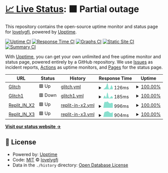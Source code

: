 # [📈 Live Status](https://lovelygfj.github.io/uptime): <!--live status--> **🟧 Partial outage**

This repository contains the open-source uptime monitor and status page for [lovelygfj](https://lovelygfj.github.io/uptime), powered by [Upptime](https://github.com/upptime/upptime).

[![Uptime CI](https://github.com/lovelygfj/uptime/workflows/Uptime%20CI/badge.svg)](https://github.com/lovelygfj/uptime/actions?query=workflow%3A%22Uptime+CI%22)
[![Response Time CI](https://github.com/lovelygfj/uptime/workflows/Response%20Time%20CI/badge.svg)](https://github.com/lovelygfj/uptime/actions?query=workflow%3A%22Response+Time+CI%22)
[![Graphs CI](https://github.com/lovelygfj/uptime/workflows/Graphs%20CI/badge.svg)](https://github.com/lovelygfj/uptime/actions?query=workflow%3A%22Graphs+CI%22)
[![Static Site CI](https://github.com/lovelygfj/uptime/workflows/Static%20Site%20CI/badge.svg)](https://github.com/lovelygfj/uptime/actions?query=workflow%3A%22Static+Site+CI%22)
[![Summary CI](https://github.com/lovelygfj/uptime/workflows/Summary%20CI/badge.svg)](https://github.com/lovelygfj/uptime/actions?query=workflow%3A%22Summary+CI%22)

With [Upptime](https://upptime.js.org), you can get your own unlimited and free uptime monitor and status page, powered entirely by a GitHub repository. We use [Issues](https://github.com/lovelygfj/uptime/issues) as incident reports, [Actions](https://github.com/lovelygfj/uptime/actions) as uptime monitors, and [Pages](https://lovelygfj.github.io/uptime) for the status page.

<!--start: status pages-->
<!-- This summary is generated by Upptime (https://github.com/upptime/upptime) -->
<!-- Do not edit this manually, your changes will be overwritten -->
<!-- prettier-ignore -->
| URL | Status | History | Response Time | Uptime |
| --- | ------ | ------- | ------------- | ------ |
| <img alt="" src="https://icons.duckduckgo.com/ip3/utopian-titanium-rain.glitch.me.ico" height="13"> [Glitch](https://utopian-titanium-rain.glitch.me/) | 🟩 Up | [glitch.yml](https://github.com/lovelygfj/uptime/commits/HEAD/history/glitch.yml) | <details><summary><img alt="Response time graph" src="./graphs/glitch/response-time-week.png" height="20"> 126ms</summary><br><a href="https://lovelygfj.github.io/uptime/history/glitch"><img alt="Response time 381" src="https://img.shields.io/endpoint?url=https%3A%2F%2Fraw.githubusercontent.com%2Flovelygfj%2Fuptime%2FHEAD%2Fapi%2Fglitch%2Fresponse-time.json"></a><br><a href="https://lovelygfj.github.io/uptime/history/glitch"><img alt="24-hour response time 68" src="https://img.shields.io/endpoint?url=https%3A%2F%2Fraw.githubusercontent.com%2Flovelygfj%2Fuptime%2FHEAD%2Fapi%2Fglitch%2Fresponse-time-day.json"></a><br><a href="https://lovelygfj.github.io/uptime/history/glitch"><img alt="7-day response time 126" src="https://img.shields.io/endpoint?url=https%3A%2F%2Fraw.githubusercontent.com%2Flovelygfj%2Fuptime%2FHEAD%2Fapi%2Fglitch%2Fresponse-time-week.json"></a><br><a href="https://lovelygfj.github.io/uptime/history/glitch"><img alt="30-day response time 170" src="https://img.shields.io/endpoint?url=https%3A%2F%2Fraw.githubusercontent.com%2Flovelygfj%2Fuptime%2FHEAD%2Fapi%2Fglitch%2Fresponse-time-month.json"></a><br><a href="https://lovelygfj.github.io/uptime/history/glitch"><img alt="1-year response time 381" src="https://img.shields.io/endpoint?url=https%3A%2F%2Fraw.githubusercontent.com%2Flovelygfj%2Fuptime%2FHEAD%2Fapi%2Fglitch%2Fresponse-time-year.json"></a></details> | <details><summary><a href="https://lovelygfj.github.io/uptime/history/glitch">100.00%</a></summary><a href="https://lovelygfj.github.io/uptime/history/glitch"><img alt="All-time uptime 93.37%" src="https://img.shields.io/endpoint?url=https%3A%2F%2Fraw.githubusercontent.com%2Flovelygfj%2Fuptime%2FHEAD%2Fapi%2Fglitch%2Fuptime.json"></a><br><a href="https://lovelygfj.github.io/uptime/history/glitch"><img alt="24-hour uptime 100.00%" src="https://img.shields.io/endpoint?url=https%3A%2F%2Fraw.githubusercontent.com%2Flovelygfj%2Fuptime%2FHEAD%2Fapi%2Fglitch%2Fuptime-day.json"></a><br><a href="https://lovelygfj.github.io/uptime/history/glitch"><img alt="7-day uptime 100.00%" src="https://img.shields.io/endpoint?url=https%3A%2F%2Fraw.githubusercontent.com%2Flovelygfj%2Fuptime%2FHEAD%2Fapi%2Fglitch%2Fuptime-week.json"></a><br><a href="https://lovelygfj.github.io/uptime/history/glitch"><img alt="30-day uptime 100.00%" src="https://img.shields.io/endpoint?url=https%3A%2F%2Fraw.githubusercontent.com%2Flovelygfj%2Fuptime%2FHEAD%2Fapi%2Fglitch%2Fuptime-month.json"></a><br><a href="https://lovelygfj.github.io/uptime/history/glitch"><img alt="1-year uptime 93.37%" src="https://img.shields.io/endpoint?url=https%3A%2F%2Fraw.githubusercontent.com%2Flovelygfj%2Fuptime%2FHEAD%2Fapi%2Fglitch%2Fuptime-year.json"></a></details>
| <img alt="" src="https://icons.duckduckgo.com/ip3/brook-amethyst-arrow.glitch.me.ico" height="13"> [Glitch1](https://brook-amethyst-arrow.glitch.me/) | 🟥 Down | [glitch1.yml](https://github.com/lovelygfj/uptime/commits/HEAD/history/glitch1.yml) | <details><summary><img alt="Response time graph" src="./graphs/glitch1/response-time-week.png" height="20"> 185ms</summary><br><a href="https://lovelygfj.github.io/uptime/history/glitch1"><img alt="Response time 295" src="https://img.shields.io/endpoint?url=https%3A%2F%2Fraw.githubusercontent.com%2Flovelygfj%2Fuptime%2FHEAD%2Fapi%2Fglitch1%2Fresponse-time.json"></a><br><a href="https://lovelygfj.github.io/uptime/history/glitch1"><img alt="24-hour response time 296" src="https://img.shields.io/endpoint?url=https%3A%2F%2Fraw.githubusercontent.com%2Flovelygfj%2Fuptime%2FHEAD%2Fapi%2Fglitch1%2Fresponse-time-day.json"></a><br><a href="https://lovelygfj.github.io/uptime/history/glitch1"><img alt="7-day response time 185" src="https://img.shields.io/endpoint?url=https%3A%2F%2Fraw.githubusercontent.com%2Flovelygfj%2Fuptime%2FHEAD%2Fapi%2Fglitch1%2Fresponse-time-week.json"></a><br><a href="https://lovelygfj.github.io/uptime/history/glitch1"><img alt="30-day response time 204" src="https://img.shields.io/endpoint?url=https%3A%2F%2Fraw.githubusercontent.com%2Flovelygfj%2Fuptime%2FHEAD%2Fapi%2Fglitch1%2Fresponse-time-month.json"></a><br><a href="https://lovelygfj.github.io/uptime/history/glitch1"><img alt="1-year response time 295" src="https://img.shields.io/endpoint?url=https%3A%2F%2Fraw.githubusercontent.com%2Flovelygfj%2Fuptime%2FHEAD%2Fapi%2Fglitch1%2Fresponse-time-year.json"></a></details> | <details><summary><a href="https://lovelygfj.github.io/uptime/history/glitch1">100.00%</a></summary><a href="https://lovelygfj.github.io/uptime/history/glitch1"><img alt="All-time uptime 93.55%" src="https://img.shields.io/endpoint?url=https%3A%2F%2Fraw.githubusercontent.com%2Flovelygfj%2Fuptime%2FHEAD%2Fapi%2Fglitch1%2Fuptime.json"></a><br><a href="https://lovelygfj.github.io/uptime/history/glitch1"><img alt="24-hour uptime 99.99%" src="https://img.shields.io/endpoint?url=https%3A%2F%2Fraw.githubusercontent.com%2Flovelygfj%2Fuptime%2FHEAD%2Fapi%2Fglitch1%2Fuptime-day.json"></a><br><a href="https://lovelygfj.github.io/uptime/history/glitch1"><img alt="7-day uptime 100.00%" src="https://img.shields.io/endpoint?url=https%3A%2F%2Fraw.githubusercontent.com%2Flovelygfj%2Fuptime%2FHEAD%2Fapi%2Fglitch1%2Fuptime-week.json"></a><br><a href="https://lovelygfj.github.io/uptime/history/glitch1"><img alt="30-day uptime 100.00%" src="https://img.shields.io/endpoint?url=https%3A%2F%2Fraw.githubusercontent.com%2Flovelygfj%2Fuptime%2FHEAD%2Fapi%2Fglitch1%2Fuptime-month.json"></a><br><a href="https://lovelygfj.github.io/uptime/history/glitch1"><img alt="1-year uptime 93.55%" src="https://img.shields.io/endpoint?url=https%3A%2F%2Fraw.githubusercontent.com%2Flovelygfj%2Fuptime%2FHEAD%2Fapi%2Fglitch1%2Fuptime-year.json"></a></details>
| <img alt="" src="https://icons.duckduckgo.com/ip3/x2.lovelygfj2.repl.co.ico" height="13"> [Replit_IN_X2](https://x2.lovelygfj2.repl.co/) | 🟩 Up | [replit-in-x2.yml](https://github.com/lovelygfj/uptime/commits/HEAD/history/replit-in-x2.yml) | <details><summary><img alt="Response time graph" src="./graphs/replit-in-x2/response-time-week.png" height="20"> 996ms</summary><br><a href="https://lovelygfj.github.io/uptime/history/replit-in-x2"><img alt="Response time 7199" src="https://img.shields.io/endpoint?url=https%3A%2F%2Fraw.githubusercontent.com%2Flovelygfj%2Fuptime%2FHEAD%2Fapi%2Freplit-in-x2%2Fresponse-time.json"></a><br><a href="https://lovelygfj.github.io/uptime/history/replit-in-x2"><img alt="24-hour response time 872" src="https://img.shields.io/endpoint?url=https%3A%2F%2Fraw.githubusercontent.com%2Flovelygfj%2Fuptime%2FHEAD%2Fapi%2Freplit-in-x2%2Fresponse-time-day.json"></a><br><a href="https://lovelygfj.github.io/uptime/history/replit-in-x2"><img alt="7-day response time 996" src="https://img.shields.io/endpoint?url=https%3A%2F%2Fraw.githubusercontent.com%2Flovelygfj%2Fuptime%2FHEAD%2Fapi%2Freplit-in-x2%2Fresponse-time-week.json"></a><br><a href="https://lovelygfj.github.io/uptime/history/replit-in-x2"><img alt="30-day response time 7199" src="https://img.shields.io/endpoint?url=https%3A%2F%2Fraw.githubusercontent.com%2Flovelygfj%2Fuptime%2FHEAD%2Fapi%2Freplit-in-x2%2Fresponse-time-month.json"></a><br><a href="https://lovelygfj.github.io/uptime/history/replit-in-x2"><img alt="1-year response time 7199" src="https://img.shields.io/endpoint?url=https%3A%2F%2Fraw.githubusercontent.com%2Flovelygfj%2Fuptime%2FHEAD%2Fapi%2Freplit-in-x2%2Fresponse-time-year.json"></a></details> | <details><summary><a href="https://lovelygfj.github.io/uptime/history/replit-in-x2">100.00%</a></summary><a href="https://lovelygfj.github.io/uptime/history/replit-in-x2"><img alt="All-time uptime 90.05%" src="https://img.shields.io/endpoint?url=https%3A%2F%2Fraw.githubusercontent.com%2Flovelygfj%2Fuptime%2FHEAD%2Fapi%2Freplit-in-x2%2Fuptime.json"></a><br><a href="https://lovelygfj.github.io/uptime/history/replit-in-x2"><img alt="24-hour uptime 100.00%" src="https://img.shields.io/endpoint?url=https%3A%2F%2Fraw.githubusercontent.com%2Flovelygfj%2Fuptime%2FHEAD%2Fapi%2Freplit-in-x2%2Fuptime-day.json"></a><br><a href="https://lovelygfj.github.io/uptime/history/replit-in-x2"><img alt="7-day uptime 100.00%" src="https://img.shields.io/endpoint?url=https%3A%2F%2Fraw.githubusercontent.com%2Flovelygfj%2Fuptime%2FHEAD%2Fapi%2Freplit-in-x2%2Fuptime-week.json"></a><br><a href="https://lovelygfj.github.io/uptime/history/replit-in-x2"><img alt="30-day uptime 90.05%" src="https://img.shields.io/endpoint?url=https%3A%2F%2Fraw.githubusercontent.com%2Flovelygfj%2Fuptime%2FHEAD%2Fapi%2Freplit-in-x2%2Fuptime-month.json"></a><br><a href="https://lovelygfj.github.io/uptime/history/replit-in-x2"><img alt="1-year uptime 90.05%" src="https://img.shields.io/endpoint?url=https%3A%2F%2Fraw.githubusercontent.com%2Flovelygfj%2Fuptime%2FHEAD%2Fapi%2Freplit-in-x2%2Fuptime-year.json"></a></details>
| <img alt="" src="https://icons.duckduckgo.com/ip3/x3.lovelygfj2.repl.co.ico" height="13"> [Replit_IN_X3](https://x3.lovelygfj2.repl.co/) | 🟩 Up | [replit-in-x3.yml](https://github.com/lovelygfj/uptime/commits/HEAD/history/replit-in-x3.yml) | <details><summary><img alt="Response time graph" src="./graphs/replit-in-x3/response-time-week.png" height="20"> 904ms</summary><br><a href="https://lovelygfj.github.io/uptime/history/replit-in-x3"><img alt="Response time 4657" src="https://img.shields.io/endpoint?url=https%3A%2F%2Fraw.githubusercontent.com%2Flovelygfj%2Fuptime%2FHEAD%2Fapi%2Freplit-in-x3%2Fresponse-time.json"></a><br><a href="https://lovelygfj.github.io/uptime/history/replit-in-x3"><img alt="24-hour response time 901" src="https://img.shields.io/endpoint?url=https%3A%2F%2Fraw.githubusercontent.com%2Flovelygfj%2Fuptime%2FHEAD%2Fapi%2Freplit-in-x3%2Fresponse-time-day.json"></a><br><a href="https://lovelygfj.github.io/uptime/history/replit-in-x3"><img alt="7-day response time 904" src="https://img.shields.io/endpoint?url=https%3A%2F%2Fraw.githubusercontent.com%2Flovelygfj%2Fuptime%2FHEAD%2Fapi%2Freplit-in-x3%2Fresponse-time-week.json"></a><br><a href="https://lovelygfj.github.io/uptime/history/replit-in-x3"><img alt="30-day response time 7182" src="https://img.shields.io/endpoint?url=https%3A%2F%2Fraw.githubusercontent.com%2Flovelygfj%2Fuptime%2FHEAD%2Fapi%2Freplit-in-x3%2Fresponse-time-month.json"></a><br><a href="https://lovelygfj.github.io/uptime/history/replit-in-x3"><img alt="1-year response time 4657" src="https://img.shields.io/endpoint?url=https%3A%2F%2Fraw.githubusercontent.com%2Flovelygfj%2Fuptime%2FHEAD%2Fapi%2Freplit-in-x3%2Fresponse-time-year.json"></a></details> | <details><summary><a href="https://lovelygfj.github.io/uptime/history/replit-in-x3">100.00%</a></summary><a href="https://lovelygfj.github.io/uptime/history/replit-in-x3"><img alt="All-time uptime 93.72%" src="https://img.shields.io/endpoint?url=https%3A%2F%2Fraw.githubusercontent.com%2Flovelygfj%2Fuptime%2FHEAD%2Fapi%2Freplit-in-x3%2Fuptime.json"></a><br><a href="https://lovelygfj.github.io/uptime/history/replit-in-x3"><img alt="24-hour uptime 100.00%" src="https://img.shields.io/endpoint?url=https%3A%2F%2Fraw.githubusercontent.com%2Flovelygfj%2Fuptime%2FHEAD%2Fapi%2Freplit-in-x3%2Fuptime-day.json"></a><br><a href="https://lovelygfj.github.io/uptime/history/replit-in-x3"><img alt="7-day uptime 100.00%" src="https://img.shields.io/endpoint?url=https%3A%2F%2Fraw.githubusercontent.com%2Flovelygfj%2Fuptime%2FHEAD%2Fapi%2Freplit-in-x3%2Fuptime-week.json"></a><br><a href="https://lovelygfj.github.io/uptime/history/replit-in-x3"><img alt="30-day uptime 86.33%" src="https://img.shields.io/endpoint?url=https%3A%2F%2Fraw.githubusercontent.com%2Flovelygfj%2Fuptime%2FHEAD%2Fapi%2Freplit-in-x3%2Fuptime-month.json"></a><br><a href="https://lovelygfj.github.io/uptime/history/replit-in-x3"><img alt="1-year uptime 93.72%" src="https://img.shields.io/endpoint?url=https%3A%2F%2Fraw.githubusercontent.com%2Flovelygfj%2Fuptime%2FHEAD%2Fapi%2Freplit-in-x3%2Fuptime-year.json"></a></details>

<!--end: status pages-->

[**Visit our status website →**](https://lovelygfj.github.io/uptime)

## 📄 License

- Powered by: [Upptime](https://github.com/upptime/upptime)
- Code: [MIT](./LICENSE) © [lovelygfj](https://lovelygfj.github.io/uptime)
- Data in the `./history` directory: [Open Database License](https://opendatacommons.org/licenses/odbl/1-0/)
